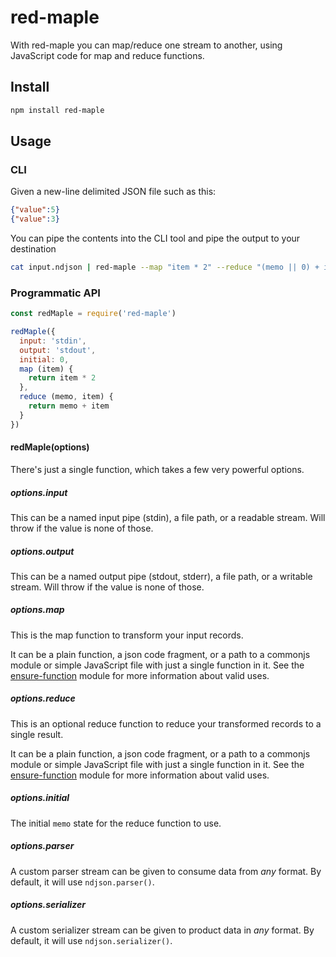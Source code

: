 # red-maple

With red-maple you can map/reduce one stream to another, using JavaScript code for map and reduce functions.

## Install

```sh
npm install red-maple
```

## Usage

### CLI

Given a new-line delimited JSON file such as this:

```json
{"value":5}
{"value":3}
```

You can pipe the contents into the CLI tool and pipe the output to your destination

```sh
cat input.ndjson | red-maple --map "item * 2" --reduce "(memo || 0) + item" > output.txt
```

### Programmatic API

```js
const redMaple = require('red-maple')

redMaple({
  input: 'stdin',
  output: 'stdout',
  initial: 0,
  map (item) {
    return item * 2
  },
  reduce (memo, item) {
    return memo + item
  }
})
```

#### redMaple(options)

There's just a single function, which takes a few very powerful options.

##### options.input

This can be a named input pipe (stdin), a file path, or a readable stream. Will throw if the value is none of those.

##### options.output

This can be a named output pipe (stdout, stderr), a file path, or a writable stream. Will throw if the value is none of those.

##### options.map

This is the map function to transform your input records.

It can be a plain function, a json code fragment, or a path to a commonjs module or simple JavaScript file with just a single function in it. See the [ensure-function](https://npmjs.org/package/ensure-function) module for more information about valid uses.

##### options.reduce

This is an optional reduce function to reduce your transformed records to a single result.

It can be a plain function, a json code fragment, or a path to a commonjs module or simple JavaScript file with just a single function in it. See the [ensure-function](https://npmjs.org/package/ensure-function) module for more information about valid uses.

##### options.initial

The initial `memo` state for the reduce function to use.

##### options.parser

A custom parser stream can be given to consume data from _any_ format. By default, it will use `ndjson.parser()`.

##### options.serializer

A custom serializer stream can be given to product data in _any_ format. By default, it will use `ndjson.serializer()`.